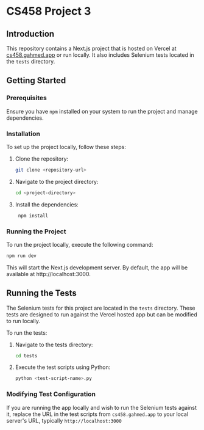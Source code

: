# CS458 Project 3

## Introduction
This repository contains a Next.js project that is hosted on Vercel at [cs458.gahmed.app](https://cs458.gahmed.app) or run locally. It also includes Selenium tests located in the `tests` directory.

## Getting Started

### Prerequisites
Ensure you have `npm` installed on your system to run the project and manage dependencies.

### Installation
To set up the project locally, follow these steps:

1. Clone the repository:
   ```bash
   git clone <repository-url>
   ```

2. Navigate to the project directory:
   ```bash
   cd <project-directory>
   ```

3. Install the dependencies:
   ```bash
    npm install
    ```

### Running the Project
To run the project locally, execute the following command:
```bash
npm run dev
```
This will start the Next.js development server. By default, the app will be available at http://localhost:3000.

## Running the Tests
The Selenium tests for this project are located in the `tests` directory. These tests are designed to run against the Vercel hosted app but can be modified to run locally.

To run the tests:

1. Navigate to the tests directory:
    ```bash
    cd tests
    ```

2. Execute the test scripts using Python:
    ```bash
    python <test-script-name>.py
    ```

### Modifying Test Configuration
If you are running the app locally and wish to run the Selenium tests against it, replace the URL in the test scripts from `cs458.gahmed.app` to your local server's URL, typically `http://localhost:3000`
